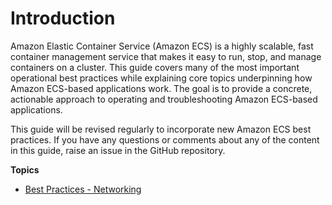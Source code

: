 # Introduction<a name="intro"></a>

Amazon Elastic Container Service \(Amazon ECS\) is a highly scalable, fast container management service that makes it easy to run, stop, and manage containers on a cluster\. This guide covers many of the most important operational best practices while explaining core topics underpinning how Amazon ECS\-based applications work\. The goal is to provide a concrete, actionable approach to operating and troubleshooting Amazon ECS\-based applications\.

This guide will be revised regularly to incorporate new Amazon ECS best practices\. If you have any questions or comments about any of the content in this guide, raise an issue in the GitHub repository\.

**Topics**
+ [Best Practices \- Networking](networking.md)